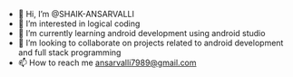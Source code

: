 - 👋 Hi, I’m @SHAIK-ANSARVALLI
- 👀 I’m interested in logical coding
- 🌱 I’m currently learning android development using android studio
- 💞️ I’m looking to collaborate on projects related to android development and full stack programming
- 📫 How to reach me ansarvalli7989@gmail.com

<!---
SHAIK-ANSARVALLI/SHAIK-ANSARVALLI is a ✨ special ✨ repository because its `README.md` (this file) appears on your GitHub profile.
You can click the Preview link to take a look at your changes.
--->
